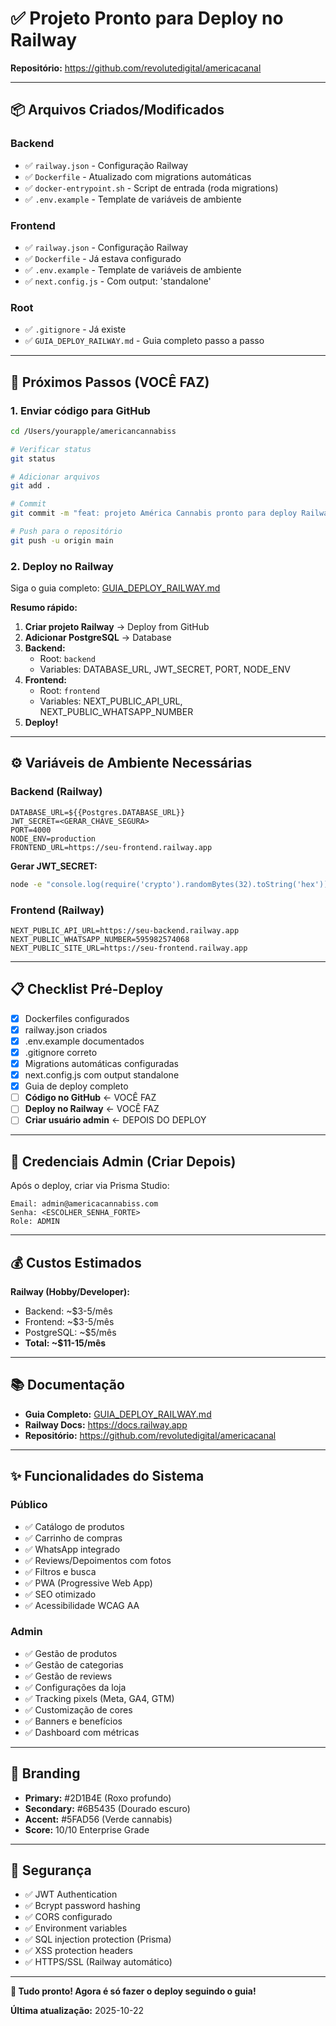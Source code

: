 # ✅ Projeto Pronto para Deploy no Railway

**Repositório:** https://github.com/revolutedigital/americacanal

---

## 📦 Arquivos Criados/Modificados

### Backend
- ✅ `railway.json` - Configuração Railway
- ✅ `Dockerfile` - Atualizado com migrations automáticas
- ✅ `docker-entrypoint.sh` - Script de entrada (roda migrations)
- ✅ `.env.example` - Template de variáveis de ambiente

### Frontend
- ✅ `railway.json` - Configuração Railway
- ✅ `Dockerfile` - Já estava configurado
- ✅ `.env.example` - Template de variáveis de ambiente
- ✅ `next.config.js` - Com output: 'standalone'

### Root
- ✅ `.gitignore` - Já existe
- ✅ `GUIA_DEPLOY_RAILWAY.md` - Guia completo passo a passo

---

## 🚀 Próximos Passos (VOCÊ FAZ)

### 1. Enviar código para GitHub

```bash
cd /Users/yourapple/americancannabiss

# Verificar status
git status

# Adicionar arquivos
git add .

# Commit
git commit -m "feat: projeto América Cannabis pronto para deploy Railway"

# Push para o repositório
git push -u origin main
```

### 2. Deploy no Railway

Siga o guia completo: [GUIA_DEPLOY_RAILWAY.md](GUIA_DEPLOY_RAILWAY.md)

**Resumo rápido:**

1. **Criar projeto Railway** → Deploy from GitHub
2. **Adicionar PostgreSQL** → Database
3. **Backend:**
   - Root: `backend`
   - Variables: DATABASE_URL, JWT_SECRET, PORT, NODE_ENV
4. **Frontend:**
   - Root: `frontend`
   - Variables: NEXT_PUBLIC_API_URL, NEXT_PUBLIC_WHATSAPP_NUMBER
5. **Deploy!**

---

## ⚙️ Variáveis de Ambiente Necessárias

### Backend (Railway)

```env
DATABASE_URL=${{Postgres.DATABASE_URL}}
JWT_SECRET=<GERAR_CHAVE_SEGURA>
PORT=4000
NODE_ENV=production
FRONTEND_URL=https://seu-frontend.railway.app
```

**Gerar JWT_SECRET:**
```bash
node -e "console.log(require('crypto').randomBytes(32).toString('hex'))"
```

### Frontend (Railway)

```env
NEXT_PUBLIC_API_URL=https://seu-backend.railway.app
NEXT_PUBLIC_WHATSAPP_NUMBER=595982574068
NEXT_PUBLIC_SITE_URL=https://seu-frontend.railway.app
```

---

## 📋 Checklist Pré-Deploy

- [x] Dockerfiles configurados
- [x] railway.json criados
- [x] .env.example documentados
- [x] .gitignore correto
- [x] Migrations automáticas configuradas
- [x] next.config.js com output standalone
- [x] Guia de deploy completo
- [ ] **Código no GitHub** ← VOCÊ FAZ
- [ ] **Deploy no Railway** ← VOCÊ FAZ
- [ ] **Criar usuário admin** ← DEPOIS DO DEPLOY

---

## 🎯 Credenciais Admin (Criar Depois)

Após o deploy, criar via Prisma Studio:

```
Email: admin@americacannabiss.com
Senha: <ESCOLHER_SENHA_FORTE>
Role: ADMIN
```

---

## 💰 Custos Estimados

**Railway (Hobby/Developer):**
- Backend: ~$3-5/mês
- Frontend: ~$3-5/mês
- PostgreSQL: ~$5/mês
- **Total: ~$11-15/mês**

---

## 📚 Documentação

- **Guia Completo:** [GUIA_DEPLOY_RAILWAY.md](GUIA_DEPLOY_RAILWAY.md)
- **Railway Docs:** https://docs.railway.app
- **Repositório:** https://github.com/revolutedigital/americacanal

---

## ✨ Funcionalidades do Sistema

### Público
- ✅ Catálogo de produtos
- ✅ Carrinho de compras
- ✅ WhatsApp integrado
- ✅ Reviews/Depoimentos com fotos
- ✅ Filtros e busca
- ✅ PWA (Progressive Web App)
- ✅ SEO otimizado
- ✅ Acessibilidade WCAG AA

### Admin
- ✅ Gestão de produtos
- ✅ Gestão de categorias
- ✅ Gestão de reviews
- ✅ Configurações da loja
- ✅ Tracking pixels (Meta, GA4, GTM)
- ✅ Customização de cores
- ✅ Banners e benefícios
- ✅ Dashboard com métricas

---

## 🎨 Branding

- **Primary:** #2D1B4E (Roxo profundo)
- **Secondary:** #6B5435 (Dourado escuro)
- **Accent:** #5FAD56 (Verde cannabis)
- **Score:** 10/10 Enterprise Grade

---

## 🔐 Segurança

- ✅ JWT Authentication
- ✅ Bcrypt password hashing
- ✅ CORS configurado
- ✅ Environment variables
- ✅ SQL injection protection (Prisma)
- ✅ XSS protection headers
- ✅ HTTPS/SSL (Railway automático)

---

**🚀 Tudo pronto! Agora é só fazer o deploy seguindo o guia!**

**Última atualização:** 2025-10-22
